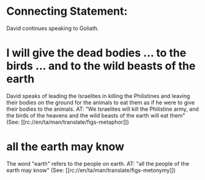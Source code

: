 # Connecting Statement:

David continues speaking to Goliath.

# I will give the dead bodies ... to the birds ... and to the wild beasts of the earth

David speaks of leading the Israelites in killing the Philistines and leaving their bodies on the ground for the animals to eat them as if he were to give their bodies to the animals. AT: "We Israelites will kill the Philistine army, and the birds of the heavens and the wild beasts of the earth will eat them" (See: [[rc://en/ta/man/translate/figs-metaphor]])

# all the earth may know

The word "earth" refers to the people on earth. AT: "all the people of the earth may know" (See: [[rc://en/ta/man/translate/figs-metonymy]])

